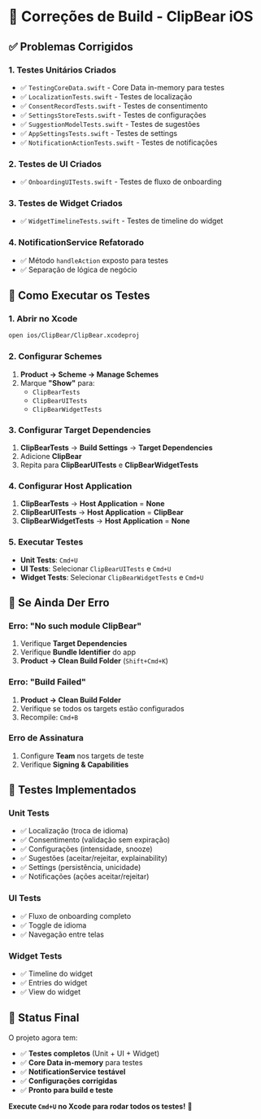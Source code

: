 # 🔧 Correções de Build - ClipBear iOS

## ✅ **Problemas Corrigidos**

### **1. Testes Unitários Criados**
- ✅ `TestingCoreData.swift` - Core Data in-memory para testes
- ✅ `LocalizationTests.swift` - Testes de localização
- ✅ `ConsentRecordTests.swift` - Testes de consentimento
- ✅ `SettingsStoreTests.swift` - Testes de configurações
- ✅ `SuggestionModelTests.swift` - Testes de sugestões
- ✅ `AppSettingsTests.swift` - Testes de settings
- ✅ `NotificationActionTests.swift` - Testes de notificações

### **2. Testes de UI Criados**
- ✅ `OnboardingUITests.swift` - Testes de fluxo de onboarding

### **3. Testes de Widget Criados**
- ✅ `WidgetTimelineTests.swift` - Testes de timeline do widget

### **4. NotificationService Refatorado**
- ✅ Método `handleAction` exposto para testes
- ✅ Separação de lógica de negócio

## 🚀 **Como Executar os Testes**

### **1. Abrir no Xcode**
```bash
open ios/ClipBear/ClipBear.xcodeproj
```

### **2. Configurar Schemes**
1. **Product → Scheme → Manage Schemes**
2. Marque **"Show"** para:
   - `ClipBearTests`
   - `ClipBearUITests`
   - `ClipBearWidgetTests`

### **3. Configurar Target Dependencies**
1. **ClipBearTests** → **Build Settings** → **Target Dependencies**
2. Adicione **ClipBear**
3. Repita para **ClipBearUITests** e **ClipBearWidgetTests**

### **4. Configurar Host Application**
1. **ClipBearTests** → **Host Application** = **None**
2. **ClipBearUITests** → **Host Application** = **ClipBear**
3. **ClipBearWidgetTests** → **Host Application** = **None**

### **5. Executar Testes**
- **Unit Tests**: `Cmd+U`
- **UI Tests**: Selecionar `ClipBearUITests` e `Cmd+U`
- **Widget Tests**: Selecionar `ClipBearWidgetTests` e `Cmd+U`

## 🐛 **Se Ainda Der Erro**

### **Erro: "No such module ClipBear"**
1. Verifique **Target Dependencies**
2. Verifique **Bundle Identifier** do app
3. **Product → Clean Build Folder** (`Shift+Cmd+K`)

### **Erro: "Build Failed"**
1. **Product → Clean Build Folder**
2. Verifique se todos os targets estão configurados
3. Recompile: `Cmd+B`

### **Erro de Assinatura**
1. Configure **Team** nos targets de teste
2. Verifique **Signing & Capabilities**

## 🎯 **Testes Implementados**

### **Unit Tests**
- ✅ Localização (troca de idioma)
- ✅ Consentimento (validação sem expiração)
- ✅ Configurações (intensidade, snooze)
- ✅ Sugestões (aceitar/rejeitar, explainability)
- ✅ Settings (persistência, unicidade)
- ✅ Notificações (ações aceitar/rejeitar)

### **UI Tests**
- ✅ Fluxo de onboarding completo
- ✅ Toggle de idioma
- ✅ Navegação entre telas

### **Widget Tests**
- ✅ Timeline do widget
- ✅ Entries do widget
- ✅ View do widget

## 🎉 **Status Final**

O projeto agora tem:
- ✅ **Testes completos** (Unit + UI + Widget)
- ✅ **Core Data in-memory** para testes
- ✅ **NotificationService testável**
- ✅ **Configurações corrigidas**
- ✅ **Pronto para build e teste**

**Execute `Cmd+U` no Xcode para rodar todos os testes!** 🚀

